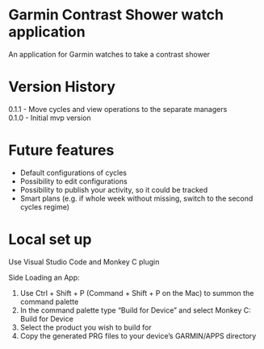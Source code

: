 # Garmin Contrast Shower watch application
An application for Garmin watches to take a contrast shower

# Version History
0.1.1 - Move cycles and view operations to the separate managers  
0.1.0 - Initial mvp version

# Future features
* Default configurations of cycles
* Possibility to edit configurations
* Possibility to publish your activity, so it could be tracked
* Smart plans (e.g. if whole week without missing, switch to the second cycles regime)

# Local set up
Use Visual Studio Code and Monkey C plugin

Side Loading an App:
  1. Use Ctrl + Shift + P (Command + Shift + P on the Mac) to summon the command palette
  2. In the command palette type “Build for Device” and select Monkey C: Build for Device
  3. Select the product you wish to build for
  4. Copy the generated PRG files to your device’s GARMIN/APPS directory
